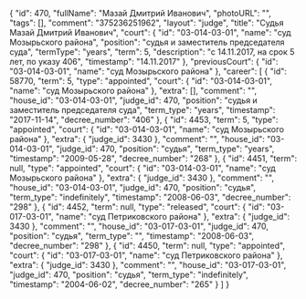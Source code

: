 {
    "id": 470,
    "fullName": "Мазай Дмитрий Иванович",
    "photoURL": "",
    "tags": [],
    "comment": "375236251962",
    "layout": "judge",
    "title": "Судья Мазай Дмитрий Иванович",
    "court": {
        "id": "03-014-03-01",
        "name": "суд Мозырьского района",
        "position": "судья и заместитель председателя суда",
        "termType": "years",
        "term": 5,
        "description": "c 14.11.2017, на срок 5 лет, по указу 406",
        "timestamp": "14.11.2017"
    },
    "previousCourt": {
        "id": "03-014-03-01",
        "name": "суд Мозырьского района"
    },
    "career": [
        {
            "id": 58770,
            "term": 5,
            "type": "appointed",
            "court": {
                "id": "03-014-03-01",
                "name": "суд Мозырьского района"
            },
            "extra": [],
            "comment": "",
            "house_id": "03-014-03-01",
            "judge_id": 470,
            "position": "судья и заместитель председателя суда",
            "term_type": "years",
            "timestamp": "2017-11-14",
            "decree_number": "406"
        },
        {
            "id": 4453,
            "term": 5,
            "type": "appointed",
            "court": {
                "id": "03-014-03-01",
                "name": "суд Мозырьского района"
            },
            "extra": {
                "judge_id": 3430
            },
            "comment": "",
            "house_id": "03-014-03-01",
            "judge_id": 470,
            "position": "судья",
            "term_type": "years",
            "timestamp": "2009-05-28",
            "decree_number": "268"
        },
        {
            "id": 4451,
            "term": null,
            "type": "appointed",
            "court": {
                "id": "03-014-03-01",
                "name": "суд Мозырьского района"
            },
            "extra": {
                "judge_id": 3430
            },
            "comment": "",
            "house_id": "03-014-03-01",
            "judge_id": 470,
            "position": "судья",
            "term_type": "indefinitely",
            "timestamp": "2008-06-03",
            "decree_number": "298"
        },
        {
            "id": 4452,
            "term": null,
            "type": "released",
            "court": {
                "id": "03-017-03-01",
                "name": "суд Петриковского района"
            },
            "extra": {
                "judge_id": 3430
            },
            "comment": "",
            "house_id": "03-017-03-01",
            "judge_id": 470,
            "position": "судья",
            "term_type": "",
            "timestamp": "2008-06-03",
            "decree_number": "298"
        },
        {
            "id": 4450,
            "term": null,
            "type": "appointed",
            "court": {
                "id": "03-017-03-01",
                "name": "суд Петриковского района"
            },
            "extra": {
                "judge_id": 3430
            },
            "comment": "",
            "house_id": "03-017-03-01",
            "judge_id": 470,
            "position": "судья",
            "term_type": "indefinitely",
            "timestamp": "2004-06-02",
            "decree_number": "265"
        }
    ]
}